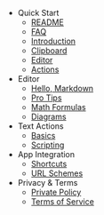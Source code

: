 - Quick Start
  - [README](README.md)
  - [FAQ](faq.md)
  - [Introduction](intro.md)
  - [Clipboard](quick-start/clipboard.md)
  - [Editor](quick-start/editor.md)
  - [Actions](quick-start/actions.md)
- Editor
  - [Hello, Markdown](editor/hello-markdown.md)
  - [Pro Tips](editor/pro-tips.md)
  - [Math Formulas](editor/math.md)
  - [Diagrams](editor/diagrams.md)
- Text Actions
  - [Basics](actions/basics.md)
  - [Scripting](actions/scripting.md)
- App Integration
  - [Shortcuts](integration/shortcuts.md)
  - [URL Schemes](integration/url-schemes.md)
- Privacy & Terms
  - [Private Policy](privacy.md)
  - [Terms of Service](terms.md)